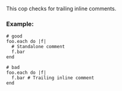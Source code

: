 This cop checks for trailing inline comments.

### Example:

    # good
    foo.each do |f|
      # Standalone comment
      f.bar
    end

    # bad
    foo.each do |f|
      f.bar # Trailing inline comment
    end
